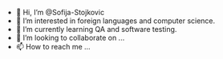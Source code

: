 - 👋 Hi, I’m @Sofija-Stojkovic
- 👀 I’m interested in foreign languages and computer science.
- 🌱 I’m currently learning QA and software testing.
- 💞️ I’m looking to collaborate on ...
- 📫 How to reach me ...

<!---
Sofija-Stojkovic/Sofija-Stojkovic is a ✨ special ✨ repository because its `README.md` (this file) appears on your GitHub profile.
You can click the Preview link to take a look at your changes.
--->
